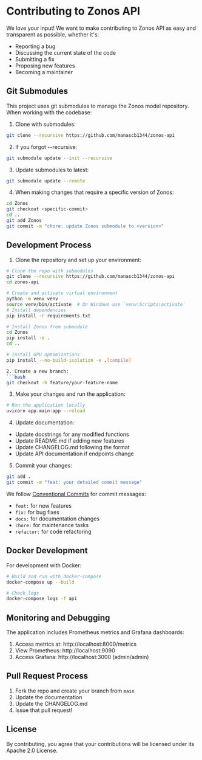 # Contributing to Zonos API

We love your input! We want to make contributing to Zonos API as easy and transparent as possible, whether it's:

- Reporting a bug
- Discussing the current state of the code
- Submitting a fix
- Proposing new features
- Becoming a maintainer

## Git Submodules

This project uses git submodules to manage the Zonos model repository. When working with the codebase:

1. Clone with submodules:
```bash
git clone --recursive https://github.com/manascb1344/zonos-api
```

2. If you forgot --recursive:
```bash
git submodule update --init --recursive
```

3. Update submodules to latest:
```bash
git submodule update --remote
```

4. When making changes that require a specific version of Zonos:
```bash
cd Zonos
git checkout <specific-commit>
cd ..
git add Zonos
git commit -m "chore: update Zonos submodule to <version>"
```

## Development Process

1. Clone the repository and set up your environment:
```bash
# Clone the repo with submodules
git clone --recursive https://github.com/manascb1344/zonos-api
cd zonos-api

# Create and activate virtual environment
python -m venv venv
source venv/bin/activate  # On Windows use `venv\Scripts\activate`
# Install dependencies
pip install -r requirements.txt

# Install Zonos from submodule
cd Zonos
pip install -e .
cd ..

# Install GPU optimizations
pip install --no-build-isolation -e .[compile]

2. Create a new branch:
```bash
git checkout -b feature/your-feature-name
```

3. Make your changes and run the application:
```bash
# Run the application locally
uvicorn app.main:app --reload
```

4. Update documentation:
- Update docstrings for any modified functions
- Update README.md if adding new features
- Update CHANGELOG.md following the format
- Update API documentation if endpoints change

5. Commit your changes:
```bash
git add .
git commit -m "feat: your detailed commit message"
```

We follow [Conventional Commits](https://www.conventionalcommits.org/) for commit messages:
- `feat:` for new features
- `fix:` for bug fixes
- `docs:` for documentation changes
- `chore:` for maintenance tasks
- `refactor:` for code refactoring

## Docker Development

For development with Docker:

```bash
# Build and run with docker-compose
docker-compose up --build

# Check logs
docker-compose logs -f api
```

## Monitoring and Debugging

The application includes Prometheus metrics and Grafana dashboards:

1. Access metrics at: http://localhost:8000/metrics
2. View Prometheus: http://localhost:9090
3. Access Grafana: http://localhost:3000 (admin/admin)

## Pull Request Process

1. Fork the repo and create your branch from `main`
2. Update the documentation
3. Update the CHANGELOG.md
4. Issue that pull request!

## License
By contributing, you agree that your contributions will be licensed under its Apache 2.0 License. 